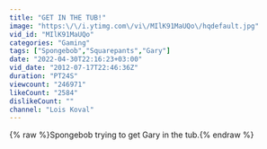 ```yaml
---
title: "GET IN THE TUB!"
image: "https:\/\/i.ytimg.com\/vi\/MIlK91MaUQo\/hqdefault.jpg"
vid_id: "MIlK91MaUQo"
categories: "Gaming"
tags: ["Spongebob","Squarepants","Gary"]
date: "2022-04-30T22:16:23+03:00"
vid_date: "2012-07-17T22:46:36Z"
duration: "PT24S"
viewcount: "246971"
likeCount: "2584"
dislikeCount: ""
channel: "Lois Koval"
---
```

{% raw %}Spongebob trying to get Gary in the tub.{% endraw %}
